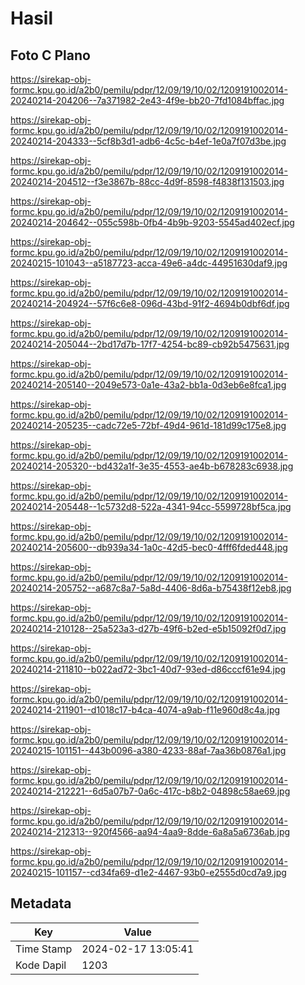 # Hasil

## Foto C Plano

https://sirekap-obj-formc.kpu.go.id/a2b0/pemilu/pdpr/12/09/19/10/02/1209191002014-20240214-204206--7a371982-2e43-4f9e-bb20-7fd1084bffac.jpg

https://sirekap-obj-formc.kpu.go.id/a2b0/pemilu/pdpr/12/09/19/10/02/1209191002014-20240214-204333--5cf8b3d1-adb6-4c5c-b4ef-1e0a7f07d3be.jpg

https://sirekap-obj-formc.kpu.go.id/a2b0/pemilu/pdpr/12/09/19/10/02/1209191002014-20240214-204512--f3e3867b-88cc-4d9f-8598-f4838f131503.jpg

https://sirekap-obj-formc.kpu.go.id/a2b0/pemilu/pdpr/12/09/19/10/02/1209191002014-20240214-204642--055c598b-0fb4-4b9b-9203-5545ad402ecf.jpg

https://sirekap-obj-formc.kpu.go.id/a2b0/pemilu/pdpr/12/09/19/10/02/1209191002014-20240215-101043--a5187723-acca-49e6-a4dc-44951630daf9.jpg

https://sirekap-obj-formc.kpu.go.id/a2b0/pemilu/pdpr/12/09/19/10/02/1209191002014-20240214-204924--57f6c6e8-096d-43bd-91f2-4694b0dbf6df.jpg

https://sirekap-obj-formc.kpu.go.id/a2b0/pemilu/pdpr/12/09/19/10/02/1209191002014-20240214-205044--2bd17d7b-17f7-4254-bc89-cb92b5475631.jpg

https://sirekap-obj-formc.kpu.go.id/a2b0/pemilu/pdpr/12/09/19/10/02/1209191002014-20240214-205140--2049e573-0a1e-43a2-bb1a-0d3eb6e8fca1.jpg

https://sirekap-obj-formc.kpu.go.id/a2b0/pemilu/pdpr/12/09/19/10/02/1209191002014-20240214-205235--cadc72e5-72bf-49d4-961d-181d99c175e8.jpg

https://sirekap-obj-formc.kpu.go.id/a2b0/pemilu/pdpr/12/09/19/10/02/1209191002014-20240214-205320--bd432a1f-3e35-4553-ae4b-b678283c6938.jpg

https://sirekap-obj-formc.kpu.go.id/a2b0/pemilu/pdpr/12/09/19/10/02/1209191002014-20240214-205448--1c5732d8-522a-4341-94cc-5599728bf5ca.jpg

https://sirekap-obj-formc.kpu.go.id/a2b0/pemilu/pdpr/12/09/19/10/02/1209191002014-20240214-205600--db939a34-1a0c-42d5-bec0-4fff6fded448.jpg

https://sirekap-obj-formc.kpu.go.id/a2b0/pemilu/pdpr/12/09/19/10/02/1209191002014-20240214-205752--a687c8a7-5a8d-4406-8d6a-b75438f12eb8.jpg

https://sirekap-obj-formc.kpu.go.id/a2b0/pemilu/pdpr/12/09/19/10/02/1209191002014-20240214-210128--25a523a3-d27b-49f6-b2ed-e5b15092f0d7.jpg

https://sirekap-obj-formc.kpu.go.id/a2b0/pemilu/pdpr/12/09/19/10/02/1209191002014-20240214-211810--b022ad72-3bc1-40d7-93ed-d86cccf61e94.jpg

https://sirekap-obj-formc.kpu.go.id/a2b0/pemilu/pdpr/12/09/19/10/02/1209191002014-20240214-211901--d1018c17-b4ca-4074-a9ab-f11e960d8c4a.jpg

https://sirekap-obj-formc.kpu.go.id/a2b0/pemilu/pdpr/12/09/19/10/02/1209191002014-20240215-101151--443b0096-a380-4233-88af-7aa36b0876a1.jpg

https://sirekap-obj-formc.kpu.go.id/a2b0/pemilu/pdpr/12/09/19/10/02/1209191002014-20240214-212221--6d5a07b7-0a6c-417c-b8b2-04898c58ae69.jpg

https://sirekap-obj-formc.kpu.go.id/a2b0/pemilu/pdpr/12/09/19/10/02/1209191002014-20240214-212313--920f4566-aa94-4aa9-8dde-6a8a5a6736ab.jpg

https://sirekap-obj-formc.kpu.go.id/a2b0/pemilu/pdpr/12/09/19/10/02/1209191002014-20240215-101157--cd34fa69-d1e2-4467-93b0-e2555d0cd7a9.jpg


## Metadata

| Key        | Value               |
| ---------- | ------------------- |
| Time Stamp | 2024-02-17 13:05:41 |
| Kode Dapil | 1203                |



